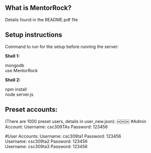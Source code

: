 
What is MentorRock?
------------------

Details found in the README.pdf file

Setup instructions
------------------

Command to run for the setup before running the server:

<b>Shell 1:</b>

mongodb<br>
use MentorRock

<b>Shell 2:</b>

npm install<br>
node server.js

Preset accounts:
-----------------

(There are 1000 preset users, details in user_new.json):
￼￼￼
#Admin Account:
Username: csc309TAs Password: 123456

#User Accounts: 
Username: csc309ta1 Password: 123456<br>
Username: csc309ta2 Password: 123456<br>
Username: csc309ta3 Password: 123456
